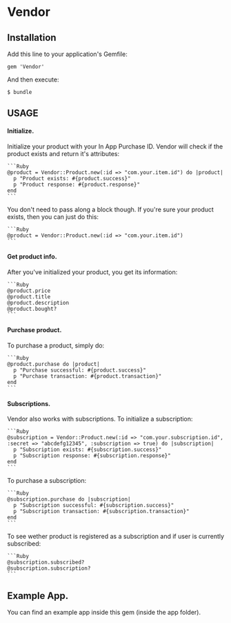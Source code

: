 # Vendor

## Installation

Add this line to your application's Gemfile:

    gem 'Vendor'

And then execute:

    $ bundle

## USAGE

#### Initialize.

Initialize your product with your In App Purchase ID. Vendor will check if the product exists and return it's attributes:
    
    ```Ruby
    @product = Vendor::Product.new(:id => "com.your.item.id") do |product|
      p "Product exists: #{product.success}"
      p "Product response: #{product.response}"
    end
    ```

You don't need to pass along a block though. If you're sure your product exists, then you can just do this:
      
    ```Ruby
    @product = Vendor::Product.new(:id => "com.your.item.id")
    ```

#### Get product info.

After you've initialized your product, you get its information:
  
    ```Ruby
    @product.price
    @product.title
    @product.description
    @product.bought?
    ```

#### Purchase product.

To purchase a product, simply do:

    ```Ruby
    @product.purchase do |product|
      p "Purchase successful: #{product.success}"
      p "Purchase transaction: #{product.transaction}"
    end
    ```

#### Subscriptions.

Vendor also works with subscriptions. To initialize a subscription:

    ```Ruby
    @subscription = Vendor::Product.new(:id => "com.your.subscription.id", :secret => "abcdefg12345", :subscription => true) do |subscription|
      p "Subscription exists: #{subscription.success}"
      p "Subscription response: #{subscription.response}"
    end
    ```

To purchase a subscription:

    ```Ruby
    @subscription.purchase do |subscription|
      p "Subscription successful: #{subscription.success}"
      p "Subscription transaction: #{subscription.transaction}"
    end
    ```

To see wether product is registered as a subscription and if user is currently subscribed:

    ```Ruby
    @subscription.subscribed?
    @subscription.subscription?
    ```

## Example App.

You can find an example app inside this gem (inside the app folder).